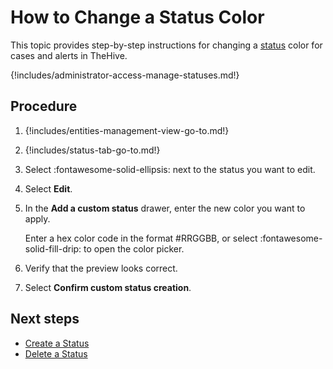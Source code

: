 # How to Change a Status Color

This topic provides step-by-step instructions for changing a [status](about-statuses.md) color for cases and alerts in TheHive.

{!includes/administrator-access-manage-statuses.md!}

## Procedure

1. {!includes/entities-management-view-go-to.md!}

2. {!includes/status-tab-go-to.md!}

3. Select :fontawesome-solid-ellipsis: next to the status you want to edit.

4. Select **Edit**.

5. In the **Add a custom status** drawer, enter the new color you want to apply.

    Enter a hex color code in the format #RRGGBB, or select :fontawesome-solid-fill-drip: to open the color picker.

6. Verify that the preview looks correct.

7. Select **Confirm custom status creation**.

## Next steps

* [Create a Status](create-a-status.md)
* [Delete a Status](delete-a-status.md)